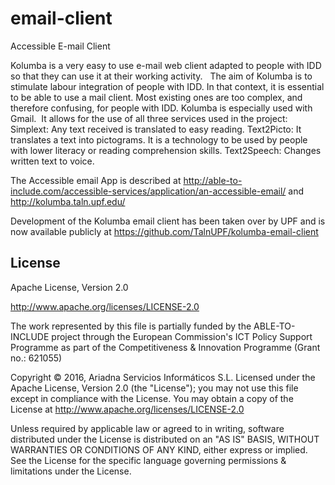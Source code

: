 # email-client
Accessible E-mail Client

Kolumba is a very easy to use e-mail web client adapted to people with IDD so that they can use it at their working activity. 
 
The aim of Kolumba is to stimulate labour integration of people with IDD. In that context, it is essential to be able to use a mail client. Most existing ones are too complex, and therefore confusing, for people with IDD. Kolumba is especially used with Gmail.  It allows for the use of all three services used in the project:
Simplext: Any text received is translated to easy reading.
Text2Picto: It translates a text into pictograms. It is a technology to be used by people with lower literacy or reading comprehension skills.
Text2Speech: Changes written text to voice.
 
 
The Accessible email App is described at http://able-to-include.com/accessible-services/application/an-accessible-email/ and http://kolumba.taln.upf.edu/


Development of the Kolumba email client has been taken over by UPF and is now available publicly at https://github.com/TalnUPF/kolumba-email-client

## License

<license>
<name> Apache License, Version 2.0 </name>

<url> http://www.apache.org/licenses/LICENSE-2.0 </url>

<comments>
The work represented by this file is partially funded by the ABLE-TO-INCLUDE project through the European Commission's ICT Policy Support Programme as part of the Competitiveness & Innovation Programme (Grant no.: 621055)

Copyright © 2016, Ariadna Servicios Informáticos S.L.
Licensed under the Apache License, Version 2.0 (the "License");
you may not use this file except in compliance with the License.
You may obtain a copy of the License at http://www.apache.org/licenses/LICENSE-2.0

Unless required by applicable law or agreed to in writing, software distributed under the License is distributed on an "AS IS" BASIS, WITHOUT WARRANTIES OR CONDITIONS OF ANY KIND, either express or implied.
See the License for the specific language governing permissions & limitations under the License.
</comments>
</license>
